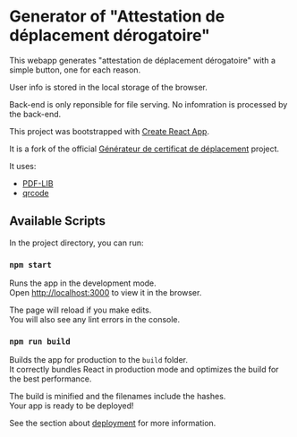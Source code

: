 # Generator of "Attestation de déplacement dérogatoire"

This webapp generates "attestation de déplacement dérogatoire" with a simple button, one for each reason.

User info is stored in the local storage of the browser.

Back-end is only reponsible for file serving. No infomration is processed by the back-end.

This project was bootstrapped with [Create React App](https://github.com/facebook/create-react-app).

It is a fork of the official [Générateur de certificat de déplacement](https://github.com/LAB-MI/attestation-deplacement-derogatoire-q4-2020) project.

It uses:

- [PDF-LIB](https://pdf-lib.js.org/)
- [qrcode](https://github.com/soldair/node-qrcode)

## Available Scripts

In the project directory, you can run:

### `npm start`

Runs the app in the development mode.\
Open [http://localhost:3000](http://localhost:3000) to view it in the browser.

The page will reload if you make edits.\
You will also see any lint errors in the console.

### `npm run build`

Builds the app for production to the `build` folder.\
It correctly bundles React in production mode and optimizes the build for the best performance.

The build is minified and the filenames include the hashes.\
Your app is ready to be deployed!

See the section about [deployment](https://facebook.github.io/create-react-app/docs/deployment) for more information.
